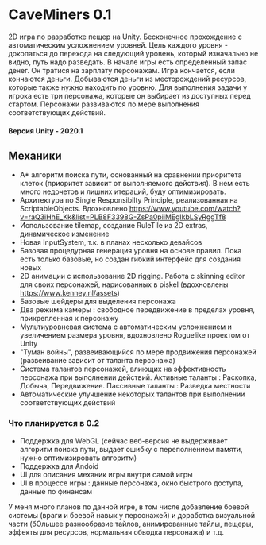 # CaveMiners 0.1
2D игра по разработке пещер на Unity. Бесконечное прохождение с автоматическим усложнением уровней. Цель каждого уровня - докопаться до перехода на следующий уровень, который изначально не видно, путь надо разведать. В начале игры есть определенный запас денег. Он тратися на зарплату персонажам. Игра кончается, если кончаются деньги. Добываются деньги из месторождений ресурсов, которые также нужно находить по уровню. Для выполнения задачи у игрока есть три персонажа, которые он выбирает из доступных перед стартом. Персонажи развиваются по мере выполнения соответствующих действий.

#### Версия Unity - 2020.1

## Механики
* A* алгоритм поиска пути, основанный на сравнении приоритета клеток (приоритет зависит от выполняемого действия). В нем есть много недочетов и лишних итераций, буду оптимизировать.
* Архитектура по Single Responsibilty Principle, реализованная на ScriptableObjects. Вдохновлено https://www.youtube.com/watch?v=raQ3iHhE_Kk&list=PLB8F3398G-ZsPa0piiMEglkbLSyRggTf8
* Использование tilemap, создание RuleTile из 2D extras, динамическое изменение
* Новая InputSystem, т.к. в планах несколько девайсов
* Базовая процедурная генерация уровня на основе правил. Пока есть только базовые, но создан гибкий интерфейс для создания новых
* 2D анимации с использование 2D rigging. Работа с skinning editor для своих персонажей, нарисованных в piskel (вдохновлены https://www.kenney.nl/assets)
* Базовые шейдеры для выделения персонажа
* Два режима камеры : свободное передвижение в пределах уровня, прикрепленная к персонажу
* Мультиуровневая система с автоматическим усложнением и увеличением размера уровня, вдохновлено Roguelike проектом от Unity
* "Туман войны", развеивающийся по мере продвижения персонажей (развеивание зависит от таланта персонажа)
* Система талантов персонажей, влиющих на эффективность персонажа при выполнении действий. Активные таланты : Раскопка, Добыча, Передвижение. Пассивные таланты : Разведка местности
* Автоматические улучшение некоторых талантов при выполнении соответствующих действий


### Что планируется в 0.2
* Поддержка для WebGL (сейчас веб-версия не выдерживает алгоритм поиска пути, выдает ошибку с переполнением памяти, нужно оптимизировать алгоритм)
* Поддержка для Andoid
* UI для описания механик игры внутри самой игры
* UI в процессе игры : данные персонажа, окно быстрого доступа, данные по финансам

У меня много планов по данной игре, в том числе добавление боевой системы (враги и боевой навык у персонажей) и доработка визуальной части (бОльшее разнообразие тайлов, анимированные тайлы, пещеры, эффекты для ресурсов, нормальная обводка персонажа) и т.д.

